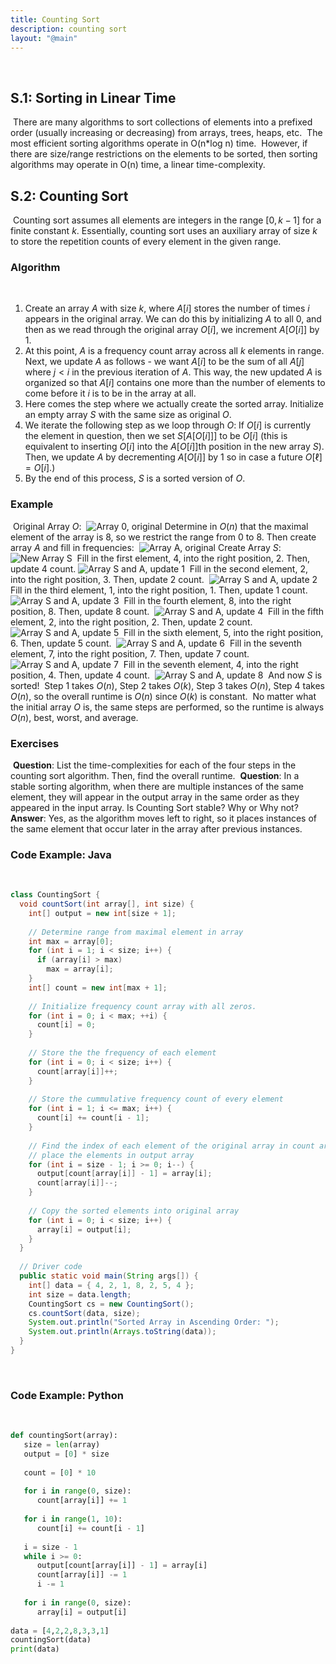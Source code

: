 ```yaml
---
title: Counting Sort
description: counting sort
layout: "@main"
---
```

​
## **S.1: Sorting in Linear Time**
​
There are many algorithms to sort collections of elements into a prefixed order (usually increasing or decreasing) from arrays, trees, heaps, etc.
​
The most efficient sorting algorithms operate in O(n*log n) time. 
​
However, if there are size/range restrictions on the elements to be sorted, then sorting algorithms may operate in O(n) time, a linear time-complexity.
​
## **S.2: Counting Sort**
​
Counting sort assumes all elements are integers in the range $[0, k-1]$ for a finite constant $k$. Essentially, counting sort uses an auxiliary array of size $k$ to store the repetition counts of every element in the given range.
​
### Algorithm
​
1. Create an array $A$ with size $k$, where $A[i]$ stores the number of times $i$ appears in the original array. We can do this by initializing $A$ to all $0$, and then as we read through the original array $O[i]$, we increment $A[O[i]]$ by 1.
2. At this point, $A$ is a frequency count array across all $k$ elements in range. Next, we update $A$ as follows - we want $A[i]$ to be the sum of all $A[j]$ where $j < i$ in the previous iteration of $A$. This way, the new updated $A$ is organized so that $A[i]$ contains one more than the number of elements to come before it $i$ is to be in the array at all.
3. Here comes the step where we actually create the sorted array. Initialize an empty array $S$ with the same size as original $O$.
4. We iterate the following step as we loop through $O$: If $O[i]$ is currently the element in question, then we set $S[A[O[i]]]$ to be $O[i]$ (this is equivalent to inserting $O[i]$ into the $A[O[i]]$th position in the new array $S$). Then, we update $A$ by decrementing $A[O[i]]$ by 1 so in case a future $O[\ell] = O[i].$)
5. By the end of this process, $S$ is a sorted version of $O$.
​
### Example
​
Original Array $O$:
​
![Array 0, original](https://i.ibb.co/KwZKyPS/CSort1.png)
​
Determine in $O(n)$ that the maximal element of the array is 8, so we restrict the range from 0 to 8. Then create array $A$ and fill in frequencies:
​
![Array A, original](https://i.ibb.co/k88kmY3/CSort2.png)
​
Create Array $S$:
​
![New Array S](https://i.ibb.co/NFtwZNz/CSort10.png)
​
Fill in the first element, 4, into the right position, 2. Then, update 4 count.
​
![Array S and A, update 1](https://i.ibb.co/qJCD09J/CSort3.png)
​
Fill in the second element, 2, into the right position, 3. Then, update 2 count.
​
![Array S and A, update 2](https://i.ibb.co/Fs2HGSy/CSort4.png)
​
Fill in the third element, 1, into the right position, 1. Then, update 1 count.
​
![Array S and A, update 3](https://i.ibb.co/5WWm4Tr/CSort5.png)
​
Fill in the fourth element, 8, into the right position, 8. Then, update 8 count.
​
![Array S and A, update 4](https://i.ibb.co/C9gyRCW/CSort6.png)
​
Fill in the fifth element, 2, into the right position, 2. Then, update 2 count.
​
![Array S and A, update 5](https://i.ibb.co/3yYfZnG/CSort7.png)
​
Fill in the sixth element, 5, into the right position, 6. Then, update 5 count.
​
![Array S and A, update 6](https://i.ibb.co/84SD5yt/CSort8.png)
​
Fill in the seventh element, 7, into the right position, 7. Then, update 7 count.
​
![Array S and A, update 7](https://i.ibb.co/FVwwn39/CSort9.png)
​
Fill in the seventh element, 4, into the right position, 4. Then, update 4 count.
​
![Array S and A, update 8](https://i.ibb.co/D49T2qD/CSort10.png)
​
And now $S$ is sorted!
​
Step 1 takes $O(n)$, Step 2 takes $O(k)$, Step 3 takes $O(n)$, Step 4 takes $O(n)$, so the overall runtime is $O(n)$ since $O(k)$ is constant.
​
No matter what the initial array $O$ is, the same steps are performed, so the runtime is always $O(n)$, best, worst, and average.
​
### Exercises
​
**Question**: List the time-complexities for each of the four steps in the counting sort algorithm. Then, find the overall runtime.
​
**Question**: In a stable sorting algorithm, when there are multiple instances of the same element, they will appear in the output array in the same order as they appeared in the input array. Is Counting Sort stable? Why or Why not?
**Answer**: Yes, as the algorithm moves left to right, so it places instances of the same element that occur later in the array after previous instances.
​
### Code Example: Java
​
```java
class CountingSort {
  void countSort(int array[], int size) {
    int[] output = new int[size + 1];
​
    // Determine range from maximal element in array
    int max = array[0];
    for (int i = 1; i < size; i++) {
      if (array[i] > max)
        max = array[i];
    }
    int[] count = new int[max + 1];
​
    // Initialize frequency count array with all zeros.
    for (int i = 0; i < max; ++i) {
      count[i] = 0;
    }
​
    // Store the the frequency of each element
    for (int i = 0; i < size; i++) {
      count[array[i]]++;
    }
​
    // Store the cummulative frequency count of every element
    for (int i = 1; i <= max; i++) {
      count[i] += count[i - 1];
    }
​
    // Find the index of each element of the original array in count array, and
    // place the elements in output array
    for (int i = size - 1; i >= 0; i--) {
      output[count[array[i]] - 1] = array[i];
      count[array[i]]--;
    }
​
    // Copy the sorted elements into original array
    for (int i = 0; i < size; i++) {
      array[i] = output[i];
    }
  }
​
  // Driver code
  public static void main(String args[]) {
    int[] data = { 4, 2, 1, 8, 2, 5, 4 };
    int size = data.length;
    CountingSort cs = new CountingSort();
    cs.countSort(data, size);
    System.out.println("Sorted Array in Ascending Order: ");
    System.out.println(Arrays.toString(data));
  }
}
```
​
### Code Example: Python
​
```python
def countingSort(array):
   size = len(array)
   output = [0] * size
​
   count = [0] * 10
​
   for i in range(0, size):
      count[array[i]] += 1
​
   for i in range(1, 10):
      count[i] += count[i - 1]
​
   i = size - 1
   while i >= 0:
      output[count[array[i]] - 1] = array[i]
      count[array[i]] -= 1
      i -= 1
​
   for i in range(0, size):
      array[i] = output[i]
​
data = [4,2,2,8,3,3,1]
countingSort(data)
print(data)
```